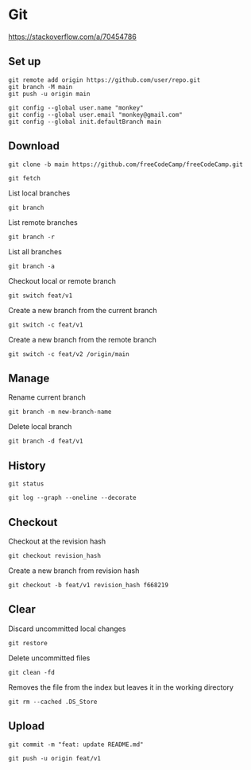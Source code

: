 # Git

https://stackoverflow.com/a/70454786

## Set up

```shell
git remote add origin https://github.com/user/repo.git
git branch -M main
git push -u origin main
```

```shell
git config --global user.name "monkey"
git config --global user.email "monkey@gmail.com"
git config --global init.defaultBranch main
```

## Download

```shell
git clone -b main https://github.com/freeCodeCamp/freeCodeCamp.git
```

```shell
git fetch
```

List local branches
```shell
git branch
```

List remote branches
```shell
git branch -r
```

List all branches
```shell
git branch -a
```

Checkout local or remote branch
```shell
git switch feat/v1
```

Create a new branch from the current branch
```shell
git switch -c feat/v1
```

Create a new branch from the remote branch
```shell
git switch -c feat/v2 /origin/main
```

## Manage

Rename current branch
```shell
git branch -m new-branch-name
```

Delete local branch
```shell
git branch -d feat/v1
```

## History

```shell
git status
```

```shell
git log --graph --oneline --decorate
```

## Checkout

Checkout at the revision hash
```shell
git checkout revision_hash
```

Create a new branch from revision hash
```shell
git checkout -b feat/v1 revision_hash f668219
```

## Clear

Discard uncommitted local changes
```shell
git restore
```

Delete uncommitted files
```shell
git clean -fd
```

Removes the file from the index but leaves it in the working directory
```shell
git rm --cached .DS_Store
```

## Upload

```shell
git commit -m "feat: update README.md"
```

```shell
git push -u origin feat/v1
```
